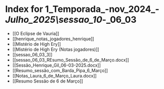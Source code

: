 # Index for 1_Temporada_-nov_2024_-_Julho_2025\sessao_10_-_06_03

- [[O Eclipse de Vauria]]
- [[henrique_notas_jogadores_henrique]]
- [[Mistério de High Ery]]
- [[Mistério de High Ery (Notas jogadores)]]
- [[sessao_06_03_3]]
- [[sessao_06_03_REsumo_Sessão_de_6_de_Março.docx]]
- [[Sessão_Henrique_Gil_06-03-2025.docx]]
- [[Resumo_sessão_com_Barda_Pipa_6_Março]]
- [[Notas_Laura_6_de_Março_Laura.docx]]
- [[Resumo Sessão de 6 de Março]]
